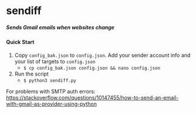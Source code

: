 # sendiff

##### Sends Gmail emails when websites change

#### Quick Start

1.  Copy ```config_bak.json``` to ```config.json```. Add your sender account info and your list of targets to ```config.json```
 	*  ```$ cp config_bak.json config.json && nano config.json```
2.  Run the script
 	*  ```$ python3 sendiff.py```

For problems with SMTP auth errors: https://stackoverflow.com/questions/10147455/how-to-send-an-email-with-gmail-as-provider-using-python